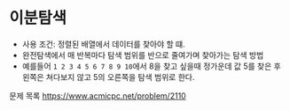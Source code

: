 # 이분탐색

- 사용 조건: 정렬된 배열에서 데이터를 찾아야 할 떄.
- 완전탐색에서 매 반복마다 탐색 범위를 반으로 줄여가며 찾아가는 탐색 방법
- 예를들어 `1 2 3 4 5 6 7 8 9 10`에서 8을 찾고 싶을때 정가운데 값 5를 찾은 후 왼쪽은 쳐다보지 않고 5의 오른쪽을 탐색 범위로 한다.

문제 목록
https://www.acmicpc.net/problem/2110 <br/>
